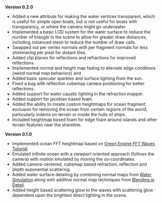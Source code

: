**Version 0.2.0**
* Added a new attribute for making the water vertices transparent, which is useful for simple open boats, but is not useful for boats with transparency, or where the camera might go underwater.
* Implemented a basic LOD system for the water surface to reduce the number of triangle in the scene to allow for greater draw distances, including instanced mesh to reduce the number of draw calls.
* Swapped out per vertex normals with per fragment normals for less shimmering per pixel for distant tiles.
* Added clip planes for reflections and refractions for improved reflections.
* Implemented normal and height map fading to alleviate edge conditions (weird normal map behaviors) and
* Added basic specular sparkles and surface lighting from the sun.
* Fixed a bug with reflection cubemap camera positioning for better reflections.
* Added support for water caustic lighting in the refraction mapper.
* Added support for jacobian based foam.
* Added the ability to create custom heightmaps for ocean fragment exclusion for removing the ocean from certain regions of the world, particularly indents on terrain or inside the hulls of ships.
* Included heightmap based foam for edge foam around islands and other terrain features near the shoreline.

**Version 0.1.0**
* Implemented ocean FFT heightmap based on [Oreon Engine FFT Waves Tutorial](https://youtu.be/B3YOLg0sA2g).
* Emulated infinite ocean with a viewport-oriented approach (follows the camera) with motion emulated by moving the uv-coordinates.
* Added camera-centered, cubemap based refraction, reflection and depth exponential scattering.
* Added water surface detailing by combining normal maps from [Water Simulation](https://watersimulation.tumblr.com/post/115928250077/scrolling-normal-maps) along with additive normal map techniques from [Blending in Detail](https://blog.selfshadow.com/publications/blending-in-detail/).
* Added height based scattering glow to the waves with scattering glow dependent upon the brightest direct lighting in the scene.
